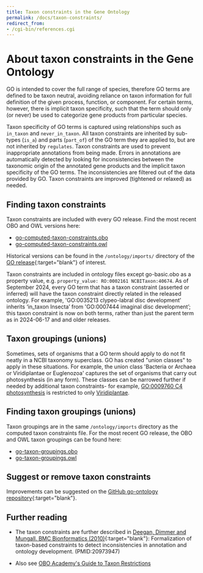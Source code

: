 ```yaml
---
title: Taxon constraints in the Gene Ontology
permalink: /docs/taxon-constraints/
redirect_from: 
- /cgi-bin/references.cgi
---
```


# About taxon constraints in the Gene Ontology

GO is intended to cover the full range of species, therefore GO terms are defined to be taxon neutral, avoiding reliance on taxon information for full definition of the given process, function, or component. For certain terms, however, there is implicit taxon specificity, such that the term should only (or never) be used to categorize gene products from particular species. 

Taxon specificity of GO terms is captured using relationships such as `in_taxon` and `never_in_taxon`. All taxon constraints are inherited by sub-types (`is_a`) and parts (`part_of`) of the GO term they are applied to, but are not inherited by `regulates`. Taxon constraints are used to prevent inappropriate annotations from being made. Errors in annotations are automatically detected by looking for inconsistencies between the taxonomic origin of the annotated gene products and the implicit taxon specificity of the GO terms. The inconsistencies are filtered out of the data provided by GO. Taxon constraints are improved (tightened or relaxed) as needed.

## Finding taxon constraints
Taxon constraints are included with every GO release. Find the most recent OBO and OWL versions here:

- [go-computed-taxon-constraints.obo](http://current.geneontology.org/ontology/imports/go-computed-taxon-constraints.obo)
- [go-computed-taxon-constraints.owl](http://current.geneontology.org/ontology/imports/go-computed-taxon-constraints.owl)


Historical versions can be found in the `/ontology/imports/` directory of the [GO release](https://release.geneontology.org/){:target="blank"} of interest. 

Taxon constraints are included in ontology files except go-basic.obo as a property value, e.g. `property_value: RO:0002161 NCBITaxon:40674`. As of September 2024, every GO term that has a taxon constraint (asserted or inferred) will have the taxon constraint directly related in the released ontology. For example, 'GO:0035213 clypeo-labral disc development’ inherits ‘in_taxon Insecta’ from 'GO:0007444 imaginal disc development’; this taxon constraint is now on both terms, rather than just the parent term as in 2024-06-17 and and older releases.

## Taxon groupings (unions)
Sometimes, sets of organisms that a GO term should apply to do not fit neatly in a NCBI taxonomy superclass.  GO has created "union classes" to apply in these situations.  For example, the union class 'Bacteria or Archaea or Viridiplantae or Euglenozoa' captures the set of organisms that carry out photosynthesis (in any form). These classes can be narrowed further if needed by additional taxon constraints- for example, [GO:0009760 C4 photosynthesis](https://amigo.geneontology.org/amigo/term/GO:0009760) is restricted to only [Viridiplantae](http://www.ncbi.nlm.nih.gov/Taxonomy/Browser/wwwtax.cgi?id=33090).

## Finding taxon groupings (unions)
Taxon groupings are in the same `/ontology/imports` directory as the computed taxon constraints file. For the most recent GO release, the OBO and OWL taxon groupings can be found here:

- [go-taxon-groupings.obo](http://current.geneontology.org/ontology/imports/go-taxon-groupings.obo)
- [go-taxon-groupings.owl](http://current.geneontology.org/ontology/imports/go-taxon-groupings.owl)

## Suggest or remove taxon constraints
Improvements can be suggested on the [GitHub go-ontology repository](https://github.com/geneontology/go-ontology/issues/new?assignees=&labels=taxon+constraints&template=taxon-constraint-request.md&title=Taxon+constraint%3A+){:target="blank"}.

## Further reading
- The taxon constraints are further described in [Deegan, Dimmer and Mungall. BMC Bionformatics (2010)](https://www.ncbi.nlm.nih.gov/pmc/articles/PMC3098089/){:target="blank"}: Formalization of taxon-based constraints to detect inconsistencies in annotation and ontology development. (PMID:20973947)

- Also see [OBO Academy's Guide to Taxon Restrictions](https://oboacademy.github.io/obook/explanation/taxon-constraints-explainer/)
